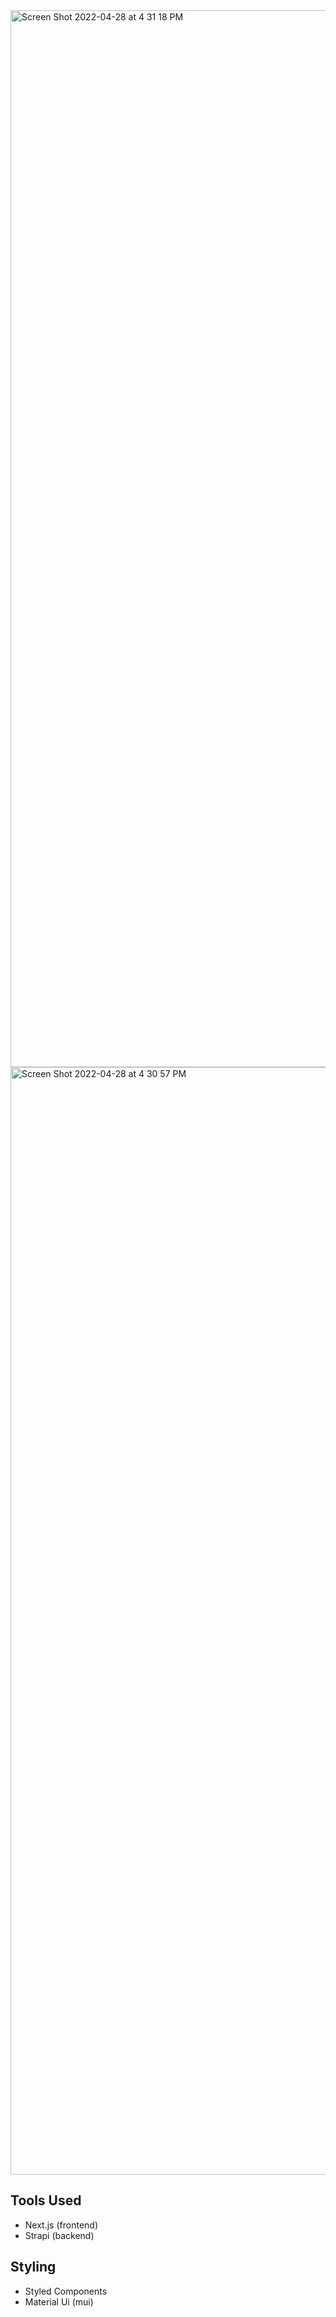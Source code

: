 
<img width="1691" alt="Screen Shot 2022-04-28 at 4 31 18 PM" src="https://user-images.githubusercontent.com/25558018/165841420-56910805-49fc-400c-b369-302ad212af74.png">

<img width="1772" alt="Screen Shot 2022-04-28 at 4 30 57 PM" src="https://user-images.githubusercontent.com/25558018/165841541-b2f7f92b-80ef-4306-b760-7437b3202514.png">

## Tools Used
- Next.js (frontend)
- Strapi (backend)



## Styling
- Styled Components
- Material Ui (mui)